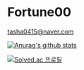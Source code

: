 # Fortune00

tasha0415@naver.com 

[![Anurag's github stats](https://github-readme-stats.vercel.app/api?username=Sinyoung3016)](https://github.com/anuraghazra/github-readme-stats)

[![Solved.ac
프로필](http://mazassumnida.wtf/api/v2/generate_badge?boj=sin0415)](https://solved.ac/sin0415)
